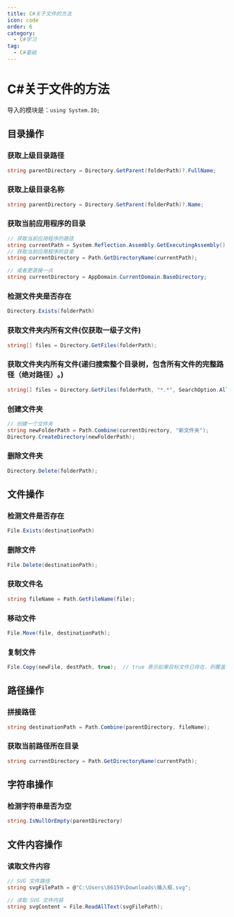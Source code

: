 ```yaml
---
title: C#关于文件的方法
icon: code
order: 6
category:
  - C#学习
tag:
  - C#基础
---
```


# C#关于文件的方法

导入的模块是：`using System.IO;`

## 目录操作

### 获取上级目录路径
```csharp
string parentDirectory = Directory.GetParent(folderPath)?.FullName;
```

### 获取上级目录名称
```csharp
string parentDirectory = Directory.GetParent(folderPath)?.Name;
```

### 获取当前应用程序的目录
```csharp
// 获取当前应用程序的路径
string currentPath = System.Reflection.Assembly.GetExecutingAssembly().Location;
// 获取当前应用程序的目录
string currentDirectory = Path.GetDirectoryName(currentPath);

// 或者更直接一点
string currentDirectory = AppDomain.CurrentDomain.BaseDirectory;
```

### 检测文件夹是否存在
```csharp
Directory.Exists(folderPath)
```

### 获取文件夹内所有文件(仅获取一级子文件)
```csharp
string[] files = Directory.GetFiles(folderPath);
```

### 获取文件夹内所有文件(递归搜索整个目录树，包含所有文件的 ​​完整路径（绝对路径）​​。)
```csharp
string[] files = Directory.GetFiles(folderPath, "*.*", SearchOption.AllDirectories);
```

### 创建文件夹
```csharp
// 创建一个文件夹
string newFolderPath = Path.Combine(currentDirectory, "新文件夹");
Directory.CreateDirectory(newFolderPath);
```

### 删除文件夹
```csharp
Directory.Delete(folderPath);
```

## 文件操作

### 检测文件是否存在
```csharp
File.Exists(destinationPath)
```

### 删除文件
```csharp
File.Delete(destinationPath);
```

### 获取文件名
```csharp
string fileName = Path.GetFileName(file);
```

### 移动文件
```csharp
File.Move(file, destinationPath);
```

### 复制文件
```csharp
File.Copy(newFile, destPath, true);  // true 表示如果目标文件已存在，则覆盖它
```


## 路径操作

### 拼接路径
```csharp
string destinationPath = Path.Combine(parentDirectory, fileName);
```

### 获取当前路径所在目录
```csharp
string currentDirectory = Path.GetDirectoryName(currentPath);
```

## 字符串操作

### 检测字符串是否为空
```csharp
string.IsNullOrEmpty(parentDirectory)
```


## 文件内容操作

### 读取文件内容
```csharp
// SVG 文件路径
string svgFilePath = @"C:\Users\86159\Downloads\输入框.svg";

// 读取 SVG 文件内容
string svgContent = File.ReadAllText(svgFilePath);
```